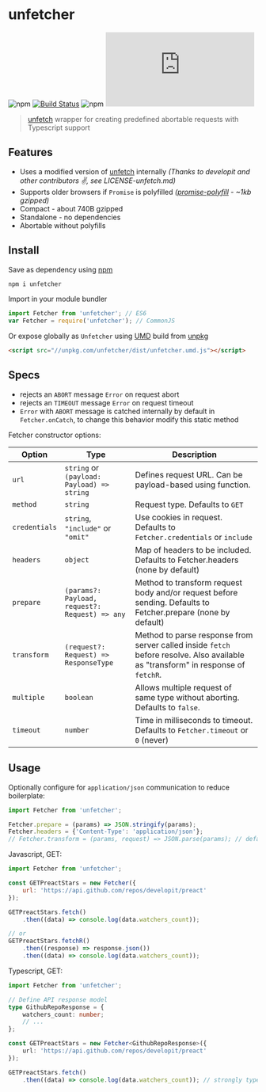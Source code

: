 # unfetcher
![npm](https://img.shields.io/npm/v/unfetcher.svg)
[![Build Status](https://travis-ci.org/flaff/unfetcher.svg?branch=master)](https://travis-ci.org/flaff/fetcher)
![npm](https://img.shields.io/npm/l/unfetcher.svg)
[![npm bundle size (minified + gzip)](http://img.badgesize.io/https://unpkg.com/unfetcher/dist/unfetcher.js?compression=gzip)](https://bundlephobia.com/result?p=unfetcher)

> [unfetch](https://github.com/developit/unfetch) wrapper for creating predefined abortable requests with Typescript support

## Features
- Uses a modified version of [unfetch](https://github.com/developit/unfetch) internally _(Thanks to developit and other contributors ✌, see LICENSE-unfetch.md)_
- Supports older browsers if `Promise` is polyfilled _([promise-polyfill](https://www.npmjs.com/package/promise-polyfill) - ~1kb gzipped)_
- Compact - about 740B gzipped
- Standalone - no dependencies
- Abortable without polyfills

## Install
Save as dependency using [npm](https://npmjs.com/)
```bash
npm i unfetcher
```

Import in your module bundler
```javascript
import Fetcher from 'unfetcher'; // ES6
var Fetcher = require('unfetcher'); // CommonJS
```

Or expose globally as `Unfetcher` using [UMD](https://github.com/umdjs/umd) build from [unpkg](https://unpkg.com)
```html
<script src="//unpkg.com/unfetcher/dist/unfetcher.umd.js"></script>
```

## Specs
- rejects an `ABORT` message `Error` on request abort
- rejects an `TIMEOUT` message `Error` on request timeout
- `Error` with `ABORT` message is catched internally by default in `Fetcher.onCatch`, to change this behavior modify this static method

Fetcher constructor options:

Option | Type | Description
--- | --- | ---
`url` | `string` or `(payload: Payload) => string` | Defines request URL. Can be payload-based using function.
`method` | `string` | Request type. Defaults to `GET`
`credentials` | `string`, `"include"` or `"omit"` | Use cookies in request. Defaults to `Fetcher.credentials` or `include`
`headers` | `object` | Map of headers to be included. Defaults to Fetcher.headers (none by default)
`prepare` | `(params?: Payload, request?: Request) => any` | Method to transform request body and/or request before sending. Defaults to Fetcher.prepare (none by default)
`transform` | `(request?: Request) => ResponseType` | Method to parse response from server called inside `fetch` before resolve. Also available as "transform" in response of `fetchR`.
`multiple` | `boolean` | Allows multiple request of same type without aborting. Defaults to `false`.
`timeout` | `number` | Time in milliseconds to timeout. Defaults to `Fetcher.timeout` or `0` (never)

## Usage
Optionally configure for `application/json` communication to reduce boilerplate:
```javascript
import Fetcher from 'unfetcher';

Fetcher.prepare = (params) => JSON.stringify(params);
Fetcher.headers = {'Content-Type': 'application/json'};
// Fetcher.transform = (params, request) => JSON.parse(params); // default behavior
```

Javascript, GET:
```javascript
import Fetcher from 'unfetcher';

const GETPreactStars = new Fetcher({
    url: 'https://api.github.com/repos/developit/preact'
});

GETPreactStars.fetch()
    .then((data) => console.log(data.watchers_count));

// or
GETPreactStars.fetchR()
    .then((response) => response.json())
    .then((data) => console.log(data.watchers_count));
```

Typescript, GET:
```typescript
import Fetcher from 'unfetcher';

// Define API response model
type GithubRepoResponse = {
    watchers_count: number;
    // ...
};

const GETPreactStars = new Fetcher<GithubRepoResponse>({
    url: 'https://api.github.com/repos/developit/preact'
});

GETPreactStars.fetch()
    .then((data) => console.log(data.watchers_count)); // strongly typed
```
